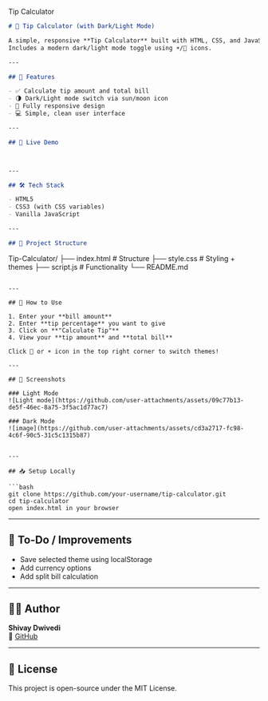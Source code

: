 Tip Calculator


```markdown
# 💸 Tip Calculator (with Dark/Light Mode)

A simple, responsive **Tip Calculator** built with HTML, CSS, and JavaScript.  
Includes a modern dark/light mode toggle using ☀️/🌙 icons.

---

## 📌 Features

- ✅ Calculate tip amount and total bill
- 🌗 Dark/Light mode switch via sun/moon icon
- 📱 Fully responsive design
- 💻 Simple, clean user interface

---

## 🚀 Live Demo



---

## 🛠️ Tech Stack

- HTML5
- CSS3 (with CSS variables)
- Vanilla JavaScript

---

## 📂 Project Structure

```
Tip-Calculator/
├── index.html       # Structure
├── style.css        # Styling + themes
├── script.js        # Functionality
└── README.md
```

---

## 🧠 How to Use

1. Enter your **bill amount**
2. Enter **tip percentage** you want to give
3. Click on **"Calculate Tip"**
4. View your **tip amount** and **total bill**

Click 🌙 or ☀️ icon in the top right corner to switch themes!

---

## 📸 Screenshots

### Light Mode
![Light mode](https://github.com/user-attachments/assets/09c77b13-de5f-46ec-8a75-3f5ac1d77ac7)

### Dark Mode
![image](https://github.com/user-attachments/assets/cd3a2717-fc98-4c6f-90c5-31c5c1315b87)


---

## 📥 Setup Locally

```bash
git clone https://github.com/your-username/tip-calculator.git
cd tip-calculator
open index.html in your browser
```

---

## 🎯 To-Do / Improvements

- Save selected theme using localStorage
- Add currency options
- Add split bill calculation

---

## 🙋‍♂️ Author

**Shivay Dwivedi**  
🔗 [GitHub](https://github.com/shivaydwivedi)

---

## 🧾 License

This project is open-source under the MIT License.
```



